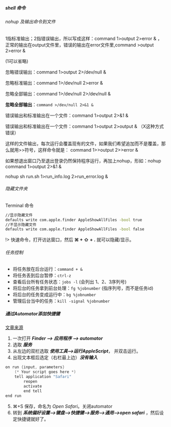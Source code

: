 

##### shell 命令

###### nohup 及输出命令到文件

1指标准输出；2指错误输出，所以写成这样：command 1>output 2>error & ，正常的输出在output文件里，错误的输出在error文件里,command >output 2>error &

(1可以省略)

忽略错误输出：command 1>output 2>/dev/null & 

忽略标准输出：command 1>/dev/null 2>error &

忽略全部输出：command 1>/dev/null 2>/dev/null &

**忽略全部输出**：`command >/dev/null 2>&1 &`

错误输出和标准输出在一个文件：command 1>output 2>&1 &

错误输出和标准输出在一个文件：command 1>output 2>output & （X这种方式错误）



这样的文件输出，每次运行会覆盖现有的文件，如果我们希望追加而不是覆盖，那么就用>>符号，这样命令就是： command 1>>output 2>>error &

如果想退出窗口乃至退出登录仍然保持程序运行，再加上nohup，形如：nohup command 1>output 2>&1 &

 

nohup sh run.sh 1>run_info.log 2>run_error.log &



###### 隐藏文件夹

Terminal 命令

```bash
//显示隐藏文件
defaults write com.apple.finder AppleShowAllFiles -bool true
//不显示隐藏文件
defaults write com.apple.finder AppleShowAllFiles -bool false
```

!> 快速命令，打开访达窗口，然后 **⌘ + ⇧ + .**  就可以隐藏/显示。



###### 任务控制

- 将任务放在后台运行：`command + &` 
- 将任务丢到后台暂停：`ctrl-z` 
- 查看后台所有任务状态：`jobs -l`  (会列出 1、2、3序列号)
- 将后台的任务拿到前台处理：`fg %jobnumber`  (指序列号，而不是任务id)
- 将后台的任务变成运行中：`bg %jobnumber` 
- 管理后台当中的任务：`kill -signal %jobnumber`



##### 通过Automator添加快捷键

[文章来源](https://zhidao.baidu.com/question/1514898183998822540.html)

1. 一次打开 ***Finder —> 应用程序 —> automator***
2. 选取 ***服务***
3. 从左边的双栏选取 ***使用工具—>运行AppleScript***， 并双击运行。
4. 出现文本框后选定（右栏最上边）***没有输入***

```objective-c
on run {input, parameters}
    (* Your script goes here *)
    tell application "Safari"
        reopen
        activate
        end tell
end run
```

5. ⌘+S 保存，命名为 *Open Safari*。关闭automator
6. 转到 ***系统偏好设置—>键盘—>快捷键—>服务—>通用—>open safari*** ，然后设定快捷键就好了。